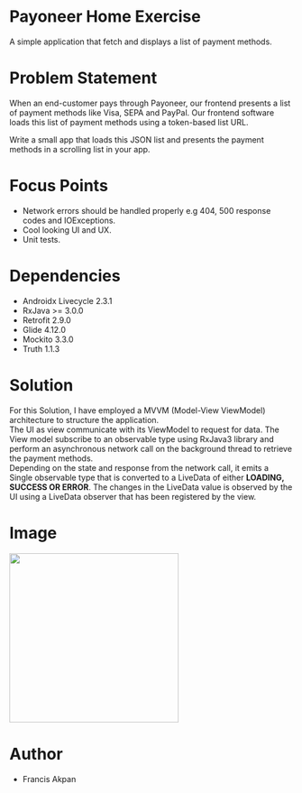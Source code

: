 Payoneer Home Exercise
=======================

A simple application that fetch and displays a list of payment methods.

Problem Statement
=======================

When an end-customer pays through Payoneer, our frontend presents a list of payment methods like Visa, 
SEPA and PayPal. Our frontend software loads this list of payment methods using a token-based list URL.

Write a small app that loads this JSON list and presents the payment methods in a scrolling list in your app.

Focus Points
==============
* Network errors should be handled properly e.g 404, 500 response codes and IOExceptions.
* Cool looking UI and UX.
* Unit tests.

Dependencies
============

* Androidx Livecycle 2.3.1
* RxJava >= 3.0.0
* Retrofit 2.9.0
* Glide 4.12.0
* Mockito 3.3.0
* Truth 1.1.3

Solution
==========
For this Solution, I have employed a MVVM (Model-View ViewModel) architecture to structure the application.  
The UI as view communicate with its ViewModel to request for data. The View model subscribe to an 
observable type using RxJava3 library and perform an asynchronous network call on the background thread to retrieve the payment methods.  
Depending on the state and response from the network call, it emits a Single observable type that is 
converted to a LiveData of either **LOADING, SUCCESS OR ERROR**. The changes in the LiveData value is 
observed by the UI using a LiveData observer that has been registered by the view.

Image
======
<img src="https://res.cloudinary.com/dclwbiwmf/image/upload/v1642781880/Screenshot_2022-01-21-17-15-13-135_com.francis.payoneerexercise_zal9ht.jpg" width="300">

Author
=======

* Francis Akpan
